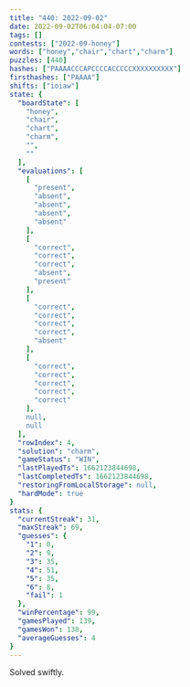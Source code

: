 ```yaml
---
title: "440: 2022-09-02"
date: 2022-09-02T06:04:04-07:00
tags: []
contests: ["2022-09-honey"]
words: ["honey","chair","chart","charm"]
puzzles: [440]
hashes: ["PAAAACCCAPCCCCACCCCCXXXXXXXXXX"]
firsthashes: ["PAAAA"]
shifts: ["ioiaw"]
state: {
  "boardState": [
    "honey",
    "chair",
    "chart",
    "charm",
    "",
    ""
  ],
  "evaluations": [
    [
      "present",
      "absent",
      "absent",
      "absent",
      "absent"
    ],
    [
      "correct",
      "correct",
      "correct",
      "absent",
      "present"
    ],
    [
      "correct",
      "correct",
      "correct",
      "correct",
      "absent"
    ],
    [
      "correct",
      "correct",
      "correct",
      "correct",
      "correct"
    ],
    null,
    null
  ],
  "rowIndex": 4,
  "solution": "charm",
  "gameStatus": "WIN",
  "lastPlayedTs": 1662123844698,
  "lastCompletedTs": 1662123844698,
  "restoringFromLocalStorage": null,
  "hardMode": true
}
stats: {
  "currentStreak": 31,
  "maxStreak": 69,
  "guesses": {
    "1": 0,
    "2": 9,
    "3": 35,
    "4": 51,
    "5": 35,
    "6": 8,
    "fail": 1
  },
  "winPercentage": 99,
  "gamesPlayed": 139,
  "gamesWon": 138,
  "averageGuesses": 4
}
---
```


<!-- more -->
Solved swiftly.
